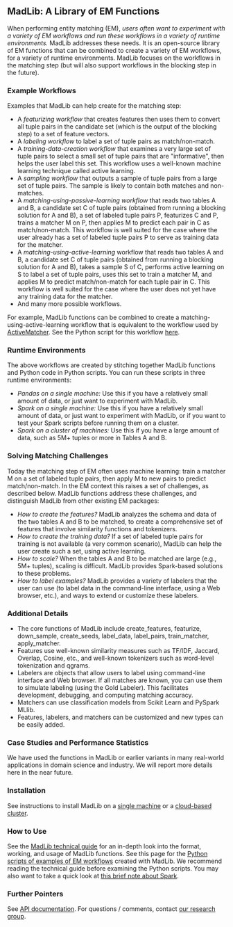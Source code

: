 ## MadLib: A Library of EM Functions

When performing entity matching (EM), *users often want to experiment with a variety of EM workflows and run these workflows in a variety of runtime environments.* MadLib addresses these needs. It is an open-source library of EM functions that can be combined to create a variety of EM workflows, for a variety of runtime environments. MadLib focuses on the workflows in the matching step (but will also support workflows in the blocking step in the future). 

### Example Workflows

Examples that MadLib can help create for the matching step: 
* A *featurizing workflow* that creates features then uses them to convert all tuple pairs in the candidate set (which is the output of the blocking step) to a set of feature vectors.
* A *labeling workflow* to label a set of tuple pairs as match/non-match.
* A *training-data-creation workflow* that examines a very large set of tuple pairs to select a small set of tuple pairs that are "informative", then helps the user label this set. This workflow uses a well-known machine learning technique called active learning.
* A *sampling workflow* that outputs a sample of tuple pairs from a large set of tuple pairs. The sample is likely to contain both matches and non-matches.  
* A *matching-using-passive-learning workflow* that reads two tables A and B, a candidate set C of tuple pairs (obtained from running a blocking solution for A and B), a set of labeled tuple pairs P, featurizes C and P, trains a matcher M on P, then applies M to predict each pair in C as match/non-match. This workflow is well suited for the case where the user already has a set of labeled tuple pairs P to serve as training data for the matcher. 
* A *matching-using-active-learning* workflow that reads two tables A and B, a candidate set C of tuple pairs (obtained from running a blocking solution for A and B), takes a sample S of C, performs active learning on S to label a set of tuple pairs, uses this set to train a matcher M, and applies M to predict match/non-match for each tuple pair in C. This workflow is well suited for the case where the user does not yet have any training data for the matcher. 
* And many more possible workflows.

For example, MadLib functions can be combined to create a matching-using-active-learning workflow that is equivalent to the workflow used by [ActiveMatcher](https://github.com/anhaidgroup/active_matcher). See the Python script for this workflow [here](https://github.com/MadMatcher/MadLib/blob/main/examples/spark-cluster-examples/madlib_spark_cluster.py). 

### Runtime Environments

The above workflows are created by stitching together MadLib functions and Python code in Python scripts. You can run these scripts in three runtime environments: 
* *Pandas on a single machine:* Use this if you have a relatively small amount of data, or just want to experiment with MadLib.
* *Spark on a single machine:* Use this if you have a relatively small amount of data, or just want to experiment with MadLib, or if you want to test your Spark scripts before running them on a cluster.
*  *Spark on a cluster of machines:* Use this if you have a large amount of data, such as 5M+ tuples or more in Tables A and B. 

### Solving Matching Challenges

Today the matching step of EM often uses machine learning: train a matcher M on a set of labeled tuple pairs, then apply M to new pairs to predict match/non-match. In the EM context this raises a set of challenges, as described below. MadLib functions address these challenges, and distinguish MadLib from other existing EM packages: 
* *How to create the features?* MadLib analyzes the schema and data of the two tables A and B to be matched, to create a comprehensive set of features that involve similarity functions and tokenizers.
* *How to create the training data?* If a set of labeled tuple pairs for training is not available (a very common scenario), MadLib can help the user create such a set, using active learning.
* *How to scale?* When the tables A and B to be matched are large (e.g., 5M+ tuples), scaling is difficult. MadLib provides Spark-based solutions to these problems.
* *How to label examples?* MadLib provides a variety of labelers that the user can use (to label data in the command-line interface, using a Web browser, etc.), and ways to extend or customize these labelers.

### Additional Details

* The core functions of MadLib include create_features, featurize, down_sample, create_seeds, label_data, label_pairs, train_matcher, apply_matcher.
* Features use well-known similarity measures such as TF/IDF, Jaccard, Overlap, Cosine, etc., and well-known tokenizers such as word-level tokenization and qgrams.
* Labelers are objects that allow users to label using command-line interface and Web browser. If all matches are known, you can use them to simulate labeling (using the Gold Labeler). This facilitates development, debugging, and computing matching accuracy.
* Matchers can use classification models from Scikit Learn and PySpark MLlib.
* Features, labelers, and matchers can be customized and new types can be easily added. 

### Case Studies and Performance Statistics

We have used the functions in MadLib or earlier variants in many real-world applications in domain science and industry. We will report more details here in the near future. 

### Installation

See instructions to install MadLib on a [single machine](https://github.com/MadMatcher/MadLib/blob/main/docs/installation-guides/install-single-machine.md) or a [cloud-based cluster](https://github.com/MadMatcher/MadLib/blob/main/docs/installation-guides/install-cloud-based-cluster.md). 

### How to Use

See the [MadLib technical guide](https://github.com/MadMatcher/MadLib/blob/main/docs/madlib-technical-guide.md) for an in-depth look into the format, working, and usage of MadLib functions. See this page for the [Python scripts of examples of EM workflows](https://github.com/MadMatcher/MadLib/blob/main/docs/workflow-examples.md) created with MadLib. We recommend reading the technical guide before examining the Python scripts. You may also want to take a quick look at [this brief note about Spark](https://github.com/MadMatcher/MadLib/blob/main/docs/spark-note.md).

### Further Pointers

See [API documentation](https://madmatcher.github.io/MadLib). For questions / comments, contact [our research group](mailto:entitymatchinginfo@gmail.com).
